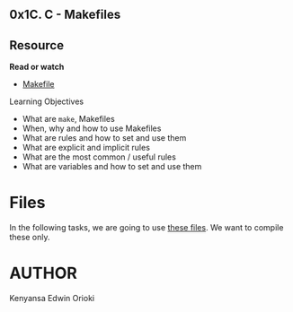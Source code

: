 ## 0x1C. C - Makefiles

## Resource

**Read or watch**

- [Makefile](https://makefiletutorial.com/)

Learning Objectives

- What are `make`, Makefiles
- When, why and how to use Makefiles
- What are rules and how to set and use them
- What are explicit and implicit rules
- What are the most common / useful rules
- What are variables and how to set and use them


# Files
In the following tasks, we are going to use [these files](https://github.com/alx-tools/0x1B.c). We want to compile these only.

# AUTHOR
Kenyansa Edwin Orioki
